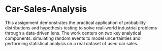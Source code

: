 # Car-Sales-Analysis
This assignment demonstrates the practical application of probability distributions and hypothesis testing to solve real-world industrial problems through a data-driven lens. The work centers on two key analytical components: simulating random events to model uncertainties and performing statistical analysis on a real dataset of used car sales.
